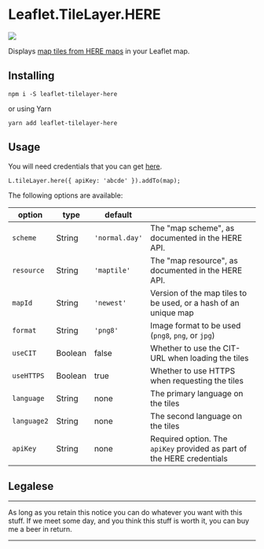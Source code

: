 
# Leaflet.TileLayer.HERE

![](https://img.shields.io/npm/v/leaflet-tilelayer-here)

Displays [map tiles from HERE maps](https://developer.here.com/rest-apis/documentation/enterprise-map-tile/topics/quick-start.html) in your Leaflet map.

## Installing
```
npm i -S leaflet-tilelayer-here
```
or using Yarn
```
yarn add leaflet-tilelayer-here
```

## Usage
You will need credentials that you can get [here](https://developer.here.com/documentation/map-tile/dev_guide/topics/credentials-auth-options.html).

```
L.tileLayer.here({ apiKey: 'abcde' }).addTo(map);
```

The following options are available:

| option       | type    | default        |                                                                            |
| ------------ | ------- | -------------- | -------------------------------------------------------------------------- |
| `scheme`     | String  | `'normal.day'` | The "map scheme", as documented in the HERE API.                           |
| `resource`   | String  | `'maptile'`    | The "map resource", as documented in the HERE API.                         |
| `mapId`      | String  | `'newest'`     | Version of the map tiles to be used, or a hash of an unique map            |
| `format`     | String  | `'png8'`       | Image format to be used (`png8`, `png`, or `jpg`)                          |
| `useCIT`     | Boolean | false          | Whether to use the CIT-URL when loading the tiles                          |
| `useHTTPS`   | Boolean | true           | Whether to use HTTPS when requesting the tiles                             |
| `language`   | String  | none           | The primary language on the tiles                                          |
| `language2`  | String  | none           | The second language on the tiles                                           |
| `apiKey`     | String  | none           | Required option. The `apiKey` provided as part of the HERE credentials     |



## Legalese

----------------------------------------------------------------------------

As long as you retain this notice you can do whatever you want with this stuff. 
If we meet some day, and you think this stuff is worth it, you can buy me a beer in return.

----------------------------------------------------------------------------
